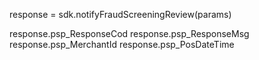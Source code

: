 response = sdk.notifyFraudScreeningReview(params)

response.psp_ResponseCod
response.psp_ResponseMsg
response.psp_MerchantId
response.psp_PosDateTime
